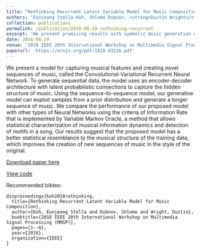 ```yaml
---
title: "Rethinking Recurrent Latent Variable Model for Music Composition"
authors: "Eunjeong Stella Koh, Shlomo Dubnov, <strong>Dustin Wright</strong>"
collection: publications
permalink: /publication/2018-08-29-rethinking-recurrent
excerpt: 'We present promising results with symbolic music generation using a variational autoencoder with CNN encoder.'
date: 2018-08-29
venue: '2018 IEEE 20th International Workshop on Multimedia Signal Processing (MMSP)'
paperurl: 'https://arxiv.org/pdf/1810.03226.pdf'
---
```

We present a model for capturing musical features and creating novel sequences of music, called the Convolutional-Variational Recurrent Neural Network. To generate sequential data, the model uses an encoder-decoder architecture with latent probabilistic connections to capture the hidden structure of music. Using the sequence-to-sequence model, our generative model can exploit samples from a prior distribution and generate a longer sequence of music. We compare the performance of our proposed model with other types of Neural Networks using the criteria of Information Rate that is implemented by Variable Markov Oracle, a method that allows statistical characterization of musical information dynamics and detection of motifs in a song. Our results suggest that the proposed model has a better statistical resemblance to the musical structure of the training data, which improves the creation of new sequences of music in the style of the original.

[Download paper here](https://arxiv.org/pdf/1810.03226.pdf)

[View code](https://github.com/dwright37/cnn-vrnn-polyphonic-music-generation)

Recommended bibtex: 

```
@inproceedings{koh2018rethinking,
  title={Rethinking Recurrent Latent Variable Model for Music Composition},
  author={Koh, Eunjeong Stella and Dubnov, Shlomo and Wright, Dustin},
  booktitle={2018 IEEE 20th International Workshop on Multimedia Signal Processing (MMSP)},
  pages={1--6},
  year={2018},
  organization={IEEE}
}
```
